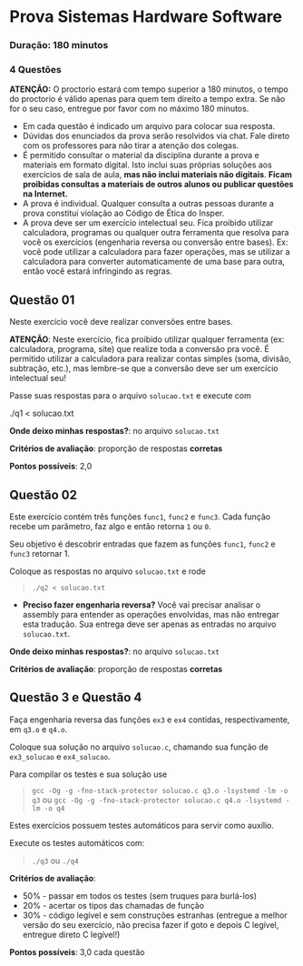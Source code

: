 # Prova Sistemas Hardware Software

### Duração: 180 minutos
### 4 Questões

**ATENÇÃO:** O proctorio estará com tempo superior a 180 minutos, o tempo do proctorio é válido apenas para quem tem direito a tempo extra. Se não for o seu caso, entregue por favor com no máximo 180 minutos.

* Em cada questão é indicado um arquivo para colocar sua resposta.
* Dúvidas dos enunciados da prova serão resolvidos via chat. Fale direto com os professores para não tirar a atenção dos colegas.
* É permitido consultar o material da disciplina durante a prova e materiais em formato digital. Isto inclui suas próprias soluções aos exercícios de sala de aula, **mas não inclui materiais não digitais**. **Ficam proibidas consultas a materiais de outros alunos ou publicar questões na Internet.**
* A prova é individual. Qualquer consulta a outras pessoas durante a prova constitui violação ao Código de Ética do Insper.
* A prova deve ser um exercício intelectual seu. Fica proibido utilizar calculadora, programas ou qualquer outra ferramenta que resolva para você os exercícios (engenharia reversa ou conversão entre bases). Ex: você pode utilizar a calculadora para fazer operações, mas se utilizar a calculadora para converter automaticamente de uma base para outra, então você estará infringindo as regras.



## Questão 01

Neste exercício você deve realizar conversões entre bases.

**ATENÇÃO**: Neste exercício, fica proibido utilizar qualquer ferramenta (ex: calculadora, programa, site) que realize toda a conversão pra você. É permitido utilizar a calculadora para realizar contas simples (soma, divisão, subtração, etc.), mas lembre-se que a conversão deve ser um exercício intelectual seu!

Passe suas respostas para o arquivo `solucao.txt` e execute com

./q1 < solucao.txt

**Onde deixo minhas respostas?**: no arquivo `solucao.txt`

**Critérios de avaliação**: proporção de respostas **corretas**

**Pontos possíveis**: 2,0



## Questão 02

Este exercício contém três funções `func1`, `func2` e `func3`. Cada função recebe um parâmetro, faz algo e então retorna `1` ou `0`.

Seu objetivo é descobrir entradas que fazem as funções `func1`, `func2` e `func3` retornar 1.

Coloque as respostas no arquivo `solucao.txt` e rode

> `./q2 < solucao.txt`

- **Preciso fazer engenharia reversa?** Você vai precisar analisar o assembly para entender as operações envolvidas, mas não entregar esta tradução. Sua entrega deve ser apenas as entradas no arquivo `solucao.txt`.

**Onde deixo minhas respostas?**: no arquivo `solucao.txt`

**Critérios de avaliação**: proporção de respostas **corretas**



## Questão 3 e Questão 4

Faça engenharia reversa das funções `ex3` e `ex4` contidas, respectivamente, em `q3.o` e `q4.o`.

Coloque sua solução no arquivo `solucao.c`, chamando sua função de `ex3_solucao` e `ex4_solucao`.

Para compilar os testes e sua solução use

> `gcc -Og -g -fno-stack-protector solucao.c q3.o -lsystemd -lm -o q3`
ou
> `gcc -Og -g -fno-stack-protector solucao.c q4.o -lsystemd -lm -o q4`

Estes exercícios possuem testes automáticos para servir como auxílio.

Execute os testes automáticos com:
> `./q3`
ou
> `./q4`

**Critérios de avaliação**:
* 50% - passar em todos os testes (sem truques para burlá-los)
* 20% - acertar os tipos das chamadas de função
* 30% - código legível e sem construções estranhas (entregue a melhor versão do seu exercício, não precisa fazer if goto e depois C legível, entregue direto C legível!)

**Pontos possíveis**: 3,0 cada questão
